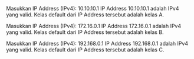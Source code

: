 Masukkan IP Address (IPv4): 10.10.10.1
IP Address 10.10.10.1 adalah IPv4 yang valid.
Kelas default dari IP Address tersebut adalah kelas A.

Masukkan IP Address (IPv4): 172.16.0.1
IP Address 172.16.0.1 adalah IPv4 yang valid.
Kelas default dari IP Address tersebut adalah kelas B.

Masukkan IP Address (IPv4): 192.168.0.1
IP Address 192.168.0.1 adalah IPv4 yang valid.
Kelas default dari IP Address tersebut adalah kelas C.
